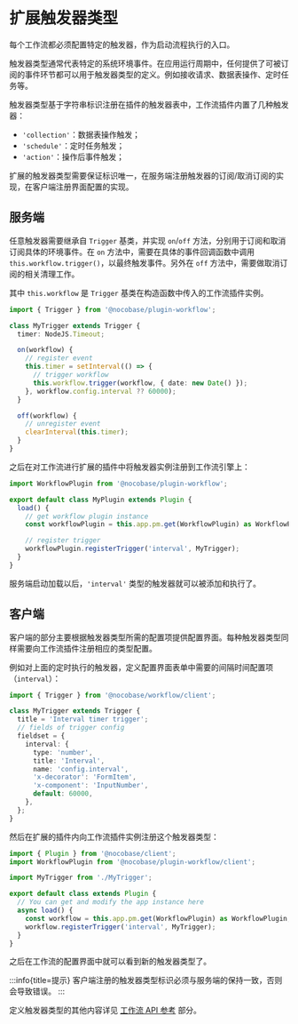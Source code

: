 # 扩展触发器类型

每个工作流都必须配置特定的触发器，作为启动流程执行的入口。

触发器类型通常代表特定的系统环境事件。在应用运行周期中，任何提供了可被订阅的事件环节都可以用于触发器类型的定义。例如接收请求、数据表操作、定时任务等。

触发器类型基于字符串标识注册在插件的触发器表中，工作流插件内置了几种触发器：

- `'collection'`：数据表操作触发；
- `'schedule'`：定时任务触发；
- `'action'`：操作后事件触发；


扩展的触发器类型需要保证标识唯一，在服务端注册触发器的订阅/取消订阅的实现，在客户端注册界面配置的实现。

## 服务端

任意触发器需要继承自 `Trigger` 基类，并实现 `on`/`off` 方法，分别用于订阅和取消订阅具体的环境事件。在 `on` 方法中，需要在具体的事件回调函数中调用 `this.workflow.trigger()`，以最终触发事件。另外在 `off` 方法中，需要做取消订阅的相关清理工作。

其中 `this.workflow` 是 `Trigger` 基类在构造函数中传入的工作流插件实例。

```ts
import { Trigger } from '@nocobase/plugin-workflow';

class MyTrigger extends Trigger {
  timer: NodeJS.Timeout;

  on(workflow) {
    // register event
    this.timer = setInterval(() => {
      // trigger workflow
      this.workflow.trigger(workflow, { date: new Date() });
    }, workflow.config.interval ?? 60000);
  }

  off(workflow) {
    // unregister event
    clearInterval(this.timer);
  }
}
```

之后在对工作流进行扩展的插件中将触发器实例注册到工作流引擎上：

```ts
import WorkflowPlugin from '@nocobase/plugin-workflow';

export default class MyPlugin extends Plugin {
  load() {
    // get workflow plugin instance
    const workflowPlugin = this.app.pm.get(WorkflowPlugin) as WorkflowPlugin;

    // register trigger
    workflowPlugin.registerTrigger('interval', MyTrigger);
  }
}
```

服务端启动加载以后，`'interval'` 类型的触发器就可以被添加和执行了。

## 客户端

客户端的部分主要根据触发器类型所需的配置项提供配置界面。每种触发器类型同样需要向工作流插件注册相应的类型配置。

例如对上面的定时执行的触发器，定义配置界面表单中需要的间隔时间配置项（`interval`）：

```ts
import { Trigger } from '@nocobase/workflow/client';

class MyTrigger extends Trigger {
  title = 'Interval timer trigger';
  // fields of trigger config
  fieldset = {
    interval: {
      type: 'number',
      title: 'Interval',
      name: 'config.interval',
      'x-decorator': 'FormItem',
      'x-component': 'InputNumber',
      default: 60000,
    },
  };
}
```

然后在扩展的插件内向工作流插件实例注册这个触发器类型：

```ts
import { Plugin } from '@nocobase/client';
import WorkflowPlugin from '@nocobase/plugin-workflow/client';

import MyTrigger from './MyTrigger';

export default class extends Plugin {
  // You can get and modify the app instance here
  async load() {
    const workflow = this.app.pm.get(WorkflowPlugin) as WorkflowPlugin;
    workflow.registerTrigger('interval', MyTrigger);
  }
}
```

之后在工作流的配置界面中就可以看到新的触发器类型了。

:::info{title=提示}
客户端注册的触发器类型标识必须与服务端的保持一致，否则会导致错误。
:::

定义触发器类型的其他内容详见 [工作流 API 参考](./api#pluginregisterTrigger) 部分。
